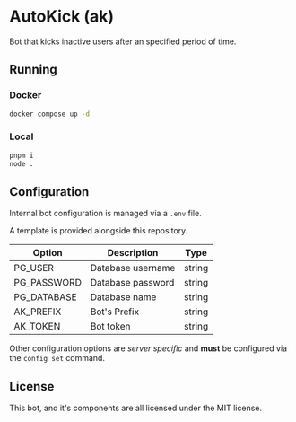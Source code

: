 # AutoKick (ak)

Bot that kicks inactive users after an specified period of time.

## Running

### Docker

```sh
docker compose up -d
```

### Local

```sh
pnpm i
node .
```

## Configuration

Internal bot configuration is managed via a `.env` file.

A template is provided alongside this repository.

| Option      | Description       | Type   |
|-------------|-------------------|--------|
| PG_USER     | Database username | string |
| PG_PASSWORD | Database password | string |
| PG_DATABASE | Database name     | string |
| AK_PREFIX   | Bot's Prefix      | string |
| AK_TOKEN    | Bot token         | string |

Other configuration options are *server specific* and **must** be configured
via the `config set` command. 


## License

This bot, and it's components are all licensed under the MIT license.
